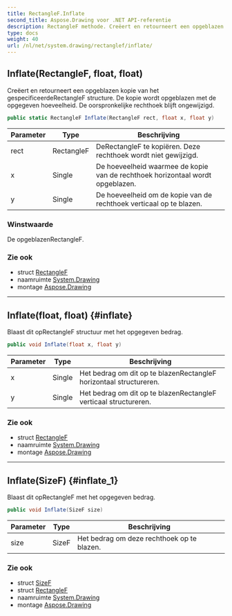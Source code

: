 ```yaml
---
title: RectangleF.Inflate
second_title: Aspose.Drawing voor .NET API-referentie
description: RectangleF methode. Creëert en retourneert een opgeblazen kopie van het gespecificeerdeRectangleF structure. De kopie wordt opgeblazen met de opgegeven hoeveelheid. De oorspronkelijke rechthoek blijft ongewijzigd.
type: docs
weight: 40
url: /nl/net/system.drawing/rectanglef/inflate/
---
```

## Inflate(RectangleF, float, float)

Creëert en retourneert een opgeblazen kopie van het gespecificeerdeRectangleF structure. De kopie wordt opgeblazen met de opgegeven hoeveelheid. De oorspronkelijke rechthoek blijft ongewijzigd.

```csharp
public static RectangleF Inflate(RectangleF rect, float x, float y)
```

| Parameter | Type | Beschrijving |
| --- | --- | --- |
| rect | RectangleF | DeRectangleF te kopiëren. Deze rechthoek wordt niet gewijzigd. |
| x | Single | De hoeveelheid waarmee de kopie van de rechthoek horizontaal wordt opgeblazen. |
| y | Single | De hoeveelheid om de kopie van de rechthoek verticaal op te blazen. |

### Winstwaarde

De opgeblazenRectangleF.

### Zie ook

* struct [RectangleF](../)
* naamruimte [System.Drawing](../../rectanglef/)
* montage [Aspose.Drawing](../../../)

---

## Inflate(float, float) {#inflate}

Blaast dit opRectangleF structuur met het opgegeven bedrag.

```csharp
public void Inflate(float x, float y)
```

| Parameter | Type | Beschrijving |
| --- | --- | --- |
| x | Single | Het bedrag om dit op te blazenRectangleF horizontaal structureren. |
| y | Single | Het bedrag om dit op te blazenRectangleF verticaal structureren. |

### Zie ook

* struct [RectangleF](../)
* naamruimte [System.Drawing](../../rectanglef/)
* montage [Aspose.Drawing](../../../)

---

## Inflate(SizeF) {#inflate_1}

Blaast dit opRectangleF met het opgegeven bedrag.

```csharp
public void Inflate(SizeF size)
```

| Parameter | Type | Beschrijving |
| --- | --- | --- |
| size | SizeF | Het bedrag om deze rechthoek op te blazen. |

### Zie ook

* struct [SizeF](../../sizef/)
* struct [RectangleF](../)
* naamruimte [System.Drawing](../../rectanglef/)
* montage [Aspose.Drawing](../../../)


